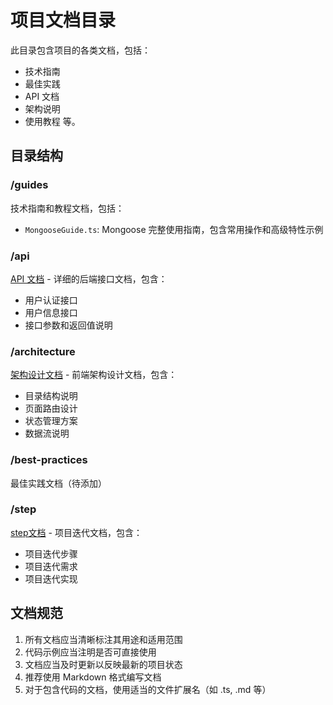 # 项目文档目录

此目录包含项目的各类文档，包括：
- 技术指南
- 最佳实践
- API 文档
- 架构说明
- 使用教程
等。

## 目录结构

### /guides
技术指南和教程文档，包括：
- `MongooseGuide.ts`: Mongoose 完整使用指南，包含常用操作和高级特性示例

### /api
[API 文档](./api/README.md) - 详细的后端接口文档，包含：
- 用户认证接口
- 用户信息接口
- 接口参数和返回值说明

### /architecture
[架构设计文档](./architecture/README.md) - 前端架构设计文档，包含：
- 目录结构说明
- 页面路由设计
- 状态管理方案
- 数据流说明 

### /best-practices
最佳实践文档（待添加）

### /step
[step文档](./step.md) - 项目迭代文档，包含：
- 项目迭代步骤
- 项目迭代需求
- 项目迭代实现

## 文档规范
1. 所有文档应当清晰标注其用途和适用范围
2. 代码示例应当注明是否可直接使用
3. 文档应当及时更新以反映最新的项目状态
4. 推荐使用 Markdown 格式编写文档
5. 对于包含代码的文档，使用适当的文件扩展名（如 .ts, .md 等） 
